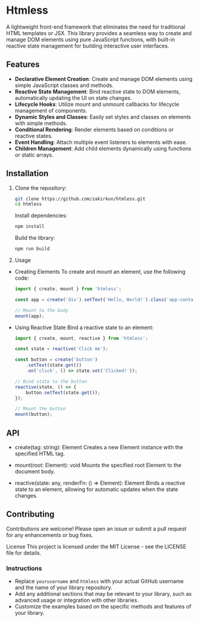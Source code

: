 # Htmless

A lightweight front-end framework that eliminates the need for traditional HTML templates or JSX. This library provides a seamless way to create and manage DOM elements using pure JavaScript functions, with built-in reactive state management for building interactive user interfaces.

## Features

- **Declarative Element Creation**: Create and manage DOM elements using simple JavaScript classes and methods.
- **Reactive State Management**: Bind reactive state to DOM elements, automatically updating the UI on state changes.
- **Lifecycle Hooks**: Utilize mount and unmount callbacks for lifecycle management of components.
- **Dynamic Styles and Classes**: Easily set styles and classes on elements with simple methods.
- **Conditional Rendering**: Render elements based on conditions or reactive states.
- **Event Handling**: Attach multiple event listeners to elements with ease.
- **Children Management**: Add child elements dynamically using functions or static arrays.

## Installation

1. Clone the repository:

   ```bash
   git clone https://github.com/zakirkun/htmless.git
   cd htmless
   ```

    Install dependencies:

    ```bash
    npm install
    ```
    Build the library:
    ```bash
    npm run build
    ```
2. Usage
- Creating Elements
    To create and mount an element, use the following code:

    ```javascript
    import { create, mount } from 'htmless';

    const app = create('div').setText('Hello, World!').class('app-container');

    // Mount to the body
    mount(app);
    ```
- Using Reactive State
    Bind a reactive state to an element:
    ```javascript
    import { create, mount, reactive } from 'htmless';

    const state = reactive('Click me');

    const button = create('button')
        .setText(state.get())
        .on('click', () => state.set('Clicked!'));

    // Bind state to the button
    reactive(state, () => {
        button.setText(state.get());
    });

    // Mount the button
    mount(button);
    ```

## API
- create(tag: string): Element
Creates a new Element instance with the specified HTML tag.

- mount(root: Element): void
Mounts the specified root Element to the document body.

- reactive(state: any, renderFn: () => Element): Element
Binds a reactive state to an element, allowing for automatic updates when the state changes.

## Contributing
Contributions are welcome! Please open an issue or submit a pull request for any enhancements or bug fixes.

License
This project is licensed under the MIT License - see the LICENSE file for details.

### Instructions

- Replace `yourusername` and `htmless` with your actual GitHub username and the name of your library repository.
- Add any additional sections that may be relevant to your library, such as advanced usage or integration with other libraries.
- Customize the examples based on the specific methods and features of your library. 